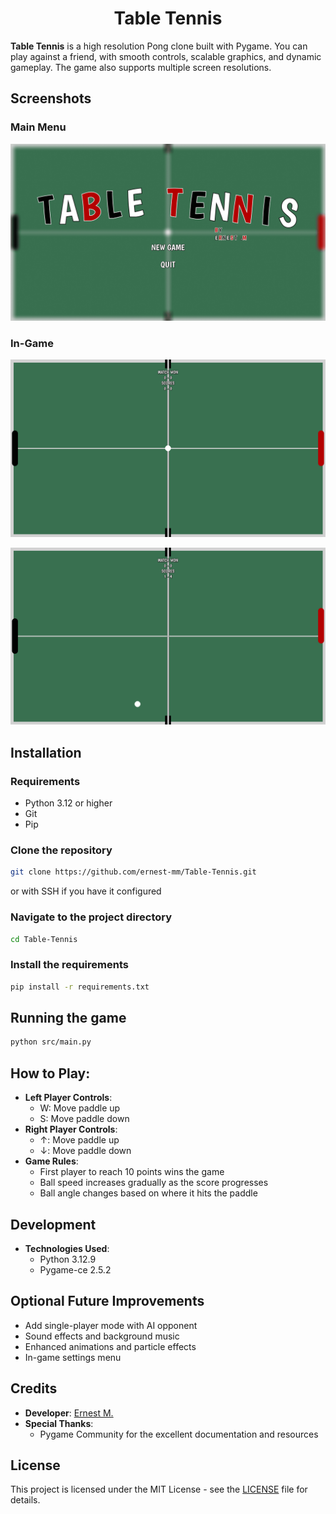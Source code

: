 <div align="center">
  <h1>
    Table Tennis
  </h1>
</div>

**Table Tennis** is a high resolution Pong clone built with Pygame. You can play against a friend, with smooth controls, scalable graphics, and dynamic gameplay. The game also supports multiple screen resolutions.

## Screenshots
### Main Menu
![Main Menu](images/main_menu.png)

### In-Game
![In-Game 1](images/in_game_1.png)

![In-Game 2](images/in_game_2.png)

## Installation
### Requirements
- Python 3.12 or higher
- Git
- Pip


### Clone the repository
```bash 
git clone https://github.com/ernest-mm/Table-Tennis.git
```
or with SSH if you have it configured

### Navigate to the project directory
```bash
cd Table-Tennis
```

### Install the requirements
```bash
pip install -r requirements.txt
```

## Running the game
```bash
python src/main.py
```

## How to Play:
- **Left Player Controls**:
  - W: Move paddle up
  - S: Move paddle down
- **Right Player Controls**:
  - ↑: Move paddle up
  - ↓: Move paddle down
- **Game Rules**:
  - First player to reach 10 points wins the game
  - Ball speed increases gradually as the score progresses
  - Ball angle changes based on where it hits the paddle

## Development
- **Technologies Used**:
    - Python 3.12.9
    - Pygame-ce 2.5.2

## Optional Future Improvements
- Add single-player mode with AI opponent
- Sound effects and background music
- Enhanced animations and particle effects
- In-game settings menu

## Credits
- **Developer**: [Ernest M.](https://github.com/ernest-mm)
- **Special Thanks**: 
  - Pygame Community for the excellent documentation and resources

## License
This project is licensed under the MIT License - see the [LICENSE](LICENSE) file for details.
